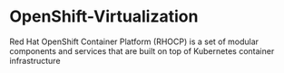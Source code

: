 # OpenShift-Virtualization
Red Hat OpenShift Container Platform (RHOCP) is a set of modular components and services that are built on top of Kubernetes container infrastructure
